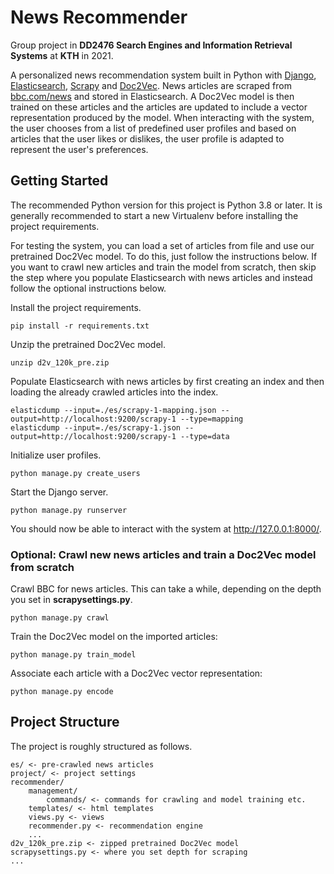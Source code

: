 # News Recommender
Group project in **DD2476 Search Engines and Information Retrieval Systems** at **KTH** in 2021.

A personalized news recommendation system built in Python with [Django](https://www.djangoproject.com/), [Elasticsearch](https://www.elastic.co/), [Scrapy](https://scrapy.org/) and [Doc2Vec](https://radimrehurek.com/gensim/models/doc2vec.html). 
News articles are scraped from [bbc.com/news](https://www.bbc.com/news) and stored in Elasticsearch. 
A Doc2Vec model is then trained on these articles and the articles are updated to include a vector representation produced by the model. 
When interacting with the system, the user chooses from a list of predefined user profiles and based on articles that the user likes or dislikes, the user profile is adapted to represent the user's preferences.

## Getting Started
The recommended Python version for this project is Python 3.8 or later.
It is generally recommended to start a new Virtualenv before installing the project requirements.

For testing the system, you can load a set of articles from file and use our pretrained Doc2Vec model.
To do this, just follow the instructions below. 
If you want to crawl new articles and train the model from scratch, 
then skip the step where you populate Elasticsearch with news articles and instead follow the optional instructions below.

Install the project requirements.
```
pip install -r requirements.txt
```

Unzip the pretrained Doc2Vec model.
```
unzip d2v_120k_pre.zip
```

Populate Elasticsearch with news articles by first creating an index and then loading the already crawled articles into the index.
```
elasticdump --input=./es/scrapy-1-mapping.json --output=http://localhost:9200/scrapy-1 --type=mapping
elasticdump --input=./es/scrapy-1.json --output=http://localhost:9200/scrapy-1 --type=data
```

Initialize user profiles.
```
python manage.py create_users
```

Start the Django server.
```
python manage.py runserver
```

You should now be able to interact with the system at http://127.0.0.1:8000/.

### Optional: Crawl new news articles and train a Doc2Vec model from scratch
Crawl BBC for news articles. 
This can take a while, depending on the depth you set in **scrapysettings.py**.
```
python manage.py crawl
```

Train the Doc2Vec model on the imported articles:
```
python manage.py train_model
```

Associate each article with a Doc2Vec vector representation:
```
python manage.py encode
```

## Project Structure
The project is roughly structured as follows. 
```
es/ <- pre-crawled news articles
project/ <- project settings
recommender/
    management/
        commands/ <- commands for crawling and model training etc.
    templates/ <- html templates
    views.py <- views
    recommender.py <- recommendation engine
    ...
d2v_120k_pre.zip <- zipped pretrained Doc2Vec model
scrapysettings.py <- where you set depth for scraping
...
```
